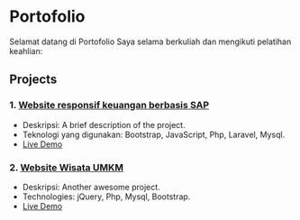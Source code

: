 # Portofolio
Selamat datang di Portofolio Saya selama berkuliah dan mengikuti pelatihan keahlian:

## Projects
### 1. [Website responsif keuangan berbasis SAP](https://github.com/username/project1)
- Deskripsi: A brief description of the project.
- Teknologi yang digunakan: Bootstrap, JavaScript, Php, Laravel, Mysql.
- [Live Demo](https://username.github.io/project1)

### 2. [Website Wisata UMKM](https://github.com/username/project2)
- Deskripsi: Another awesome project.
- Technologies: jQuery, Php, Mysql, Bootstrap.
- [Live Demo](https://username.github.io/project2)
